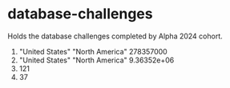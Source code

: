 # database-challenges

Holds the database challenges completed by Alpha 2024 cohort.

1. "United States" "North America" 278357000
2. "United States" "North America" 9.36352e+06
3. 121
4. 37
